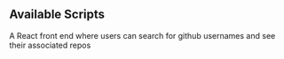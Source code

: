 ## Available Scripts

A React front end where users can search for github usernames and see their associated repos
